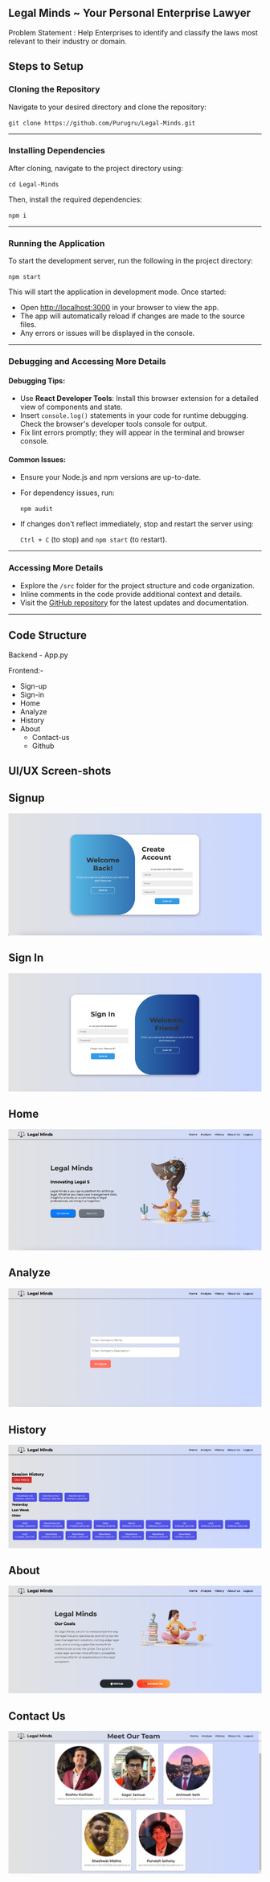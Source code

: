 ## Legal Minds ~ Your Personal Enterprise Lawyer

Problem Statement : Help Enterprises to identify and classify the laws most relevant to their industry or domain.


## Steps to Setup

### Cloning the Repository

Navigate to your desired directory and clone the repository:

`git clone https://github.com/Purugru/Legal-Minds.git`

---

### Installing Dependencies

After cloning, navigate to the project directory using:

`cd Legal-Minds`

Then, install the required dependencies:

`npm i`

---

### Running the Application

To start the development server, run the following in the project directory:

`npm start`

This will start the application in development mode. Once started:

- Open [http://localhost:3000](http://localhost:3000) in your browser to view the app.
- The app will automatically reload if changes are made to the source files.
- Any errors or issues will be displayed in the console.

---

### Debugging and Accessing More Details

#### Debugging Tips:
- Use **React Developer Tools**: Install this browser extension for a detailed view of components and state.
- Insert `console.log()` statements in your code for runtime debugging. Check the browser's developer tools console for output.
- Fix lint errors promptly; they will appear in the terminal and browser console.

#### Common Issues:
- Ensure your Node.js and npm versions are up-to-date.
- For dependency issues, run:

  `npm audit`

- If changes don't reflect immediately, stop and restart the server using:

  `Ctrl + C` (to stop) and `npm start` (to restart).

---

### Accessing More Details

- Explore the `/src` folder for the project structure and code organization.
- Inline comments in the code provide additional context and details.
- Visit the [GitHub repository](https://github.com/Purugru/Legal-Minds) for the latest updates and documentation.

---

## Code Structure

Backend - App.py

Frontend:-
  - Sign-up
  - Sign-in
  - Home
  - Analyze
  - History
  - About
      - Contact-us
      - Github


## UI/UX Screen-shots

## Signup
![Signup Page](https://github.com/Purugru/Legal-Minds/blob/8caab41e5d8876148c0855bd02c5f5a6542ec610/ui/signup.png)

## Sign In
![Sign In Page](https://github.com/Purugru/Legal-Minds/blob/8caab41e5d8876148c0855bd02c5f5a6542ec610/ui/Sign%20in.png)

## Home
![Home Page](https://github.com/Purugru/Legal-Minds/blob/8caab41e5d8876148c0855bd02c5f5a6542ec610/ui/home.png)

## Analyze
![Analyze](https://github.com/Purugru/Legal-Minds/blob/8caab41e5d8876148c0855bd02c5f5a6542ec610/ui/main%20chat.png)

## History
![History Page](https://github.com/Purugru/Legal-Minds/blob/8caab41e5d8876148c0855bd02c5f5a6542ec610/ui/history.png)

## About
![About Page](https://github.com/Purugru/Legal-Minds/blob/8caab41e5d8876148c0855bd02c5f5a6542ec610/ui/about.png)

## Contact Us
![Contact Us Page](https://github.com/Purugru/Legal-Minds/blob/8caab41e5d8876148c0855bd02c5f5a6542ec610/ui/contact.png)



